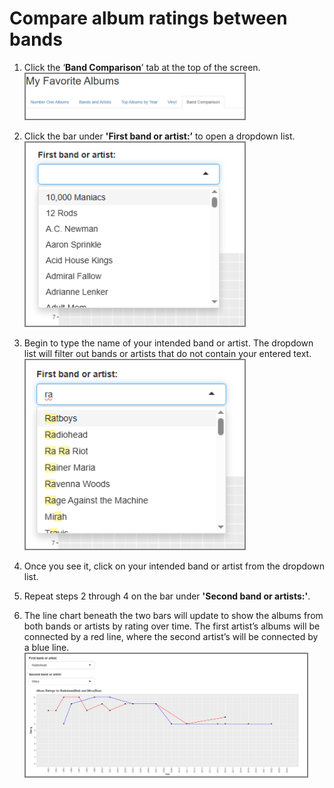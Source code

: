 # Compare album ratings between bands

1. Click the ‘**Band Comparison**’ tab at the top of the screen.  
     <img src= "/images/task10.png" alt="where to click" style="border: 2px solid grey;" width="350">
2. Click the bar under **'First band or artist:’** to open a dropdown list.  
     <img src= "/images/task11.png" alt="where to click" style="border: 2px solid grey;" width="350">
3. Begin to type the name of your intended band or artist. The dropdown list will filter out bands or artists that do not contain your entered text.  
     <img src= "/images/task12.png" alt="where to click" style="border: 2px solid grey;" width="350">
4. Once you see it, click on your intended band or artist from the dropdown list.  
     
5. Repeat steps 2 through 4 on the bar under **'Second band or artists:'**.

6. The line chart beneath the two bars will update to show the albums from both bands or artists by rating over time. The first artist’s albums will be connected by a red line, where the second artist’s will be connected by a blue line.
    <img src= "/images/task13.png" alt="where to click" style="border: 2px solid grey;" width="450">
